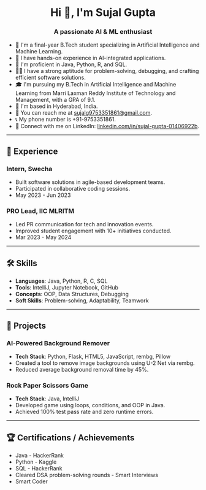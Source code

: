 <h1 align="center">Hi 👋, I'm Sujal Gupta</h1>
<h3 align="center">A passionate AI & ML enthusiast</h3>

- 🔭 I'm a final-year B.Tech student specializing in Artificial Intelligence and Machine Learning.
- 🌱 I have hands-on experience in AI-integrated applications.
- 👯 I'm proficient in Java, Python, R, and SQL.
- 👨‍💻 I have a strong aptitude for problem-solving, debugging, and crafting efficient software solutions.
- 🎓 I'm pursuing my B.Tech in Artificial Intelligence and Machine Learning from Marri Laxman Reddy Institute of Technology and Management, with a GPA of 9.1.
- 📍 I'm based in Hyderabad, India.
- 📧 You can reach me at sujalg9753351861@gmail.com.
- 📞 My phone number is +91-9753351861.
- 🔗 Connect with me on LinkedIn: [linkedin.com/in/sujal-gupta-01406922b](https://www.linkedin.com/in/sujal-gupta-01406922b).

---

## 💼 Experience

### Intern, Swecha
* Built software solutions in agile-based development teams.
* Participated in collaborative coding sessions.
* May 2023 - Jun 2023

### PRO Lead, IIC MLRITM
* Led PR communication for tech and innovation events.
* Improved student engagement with 10+ initiatives conducted.
* Mar 2023 - May 2024

---

## 🛠️ Skills
* **Languages**: Java, Python, R, C, SQL
* **Tools**: IntelliJ, Jupyter Notebook, GitHub
* **Concepts**: OOP, Data Structures, Debugging
* **Soft Skills**: Problem-solving, Adaptability, Teamwork

---

## 🚀 Projects

### AI-Powered Background Remover
* **Tech Stack**: Python, Flask, HTML5, JavaScript, rembg, Pillow
* Created a tool to remove image backgrounds using U-2 Net via rembg.
* Reduced average background removal time by 45%.

### Rock Paper Scissors Game
* **Tech Stack**: Java, IntelliJ
* Developed game using loops, conditions, and OOP in Java.
* Achieved 100% test pass rate and zero runtime errors.

---

## 🏆 Certifications / Achievements
* Java - HackerRank
* Python - Kaggle
* SQL - HackerRank
* Cleared DSA problem-solving rounds - Smart Interviews
* Smart Coder
